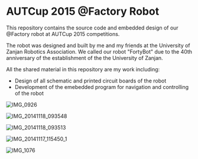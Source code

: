 # AUTCup 2015 @Factory Robot

This repository contains the source code and embedded design of our @Factory robot at AUTCup 2015 competitions.

The robot was designed and built by me and my friends at the University of Zanjan Robotics Association. We called our robot "FortyBot" due to the 40th anniversary of the establishment of the the University of Zanjan.

All the shared material in this repository are my work including:

- Design of all schematic and printed circuit boards of the robot
- Development of the emebedded program for navigation and controlling of the robot

![IMG_0926](https://github.com/m3y54m/autcup-2015-robot-at-factory/assets/1549028/1fcd151f-7662-4169-951a-212a27c19b1e)

![IMG_20141118_093548](https://github.com/m3y54m/autcup-2015-robot-at-factory/assets/1549028/8db06486-d376-4bb6-a4e4-652d770cbff7)

![IMG_20141118_093513](https://github.com/m3y54m/autcup-2015-robot-at-factory/assets/1549028/c831d21d-3957-4a7b-83e9-afd32faba40d)

![IMG_20141117_115450_1](https://github.com/m3y54m/autcup-2015-robot-at-factory/assets/1549028/bf27bc87-c20b-4089-902a-5db8cc031c89)

![IMG_1076](https://github.com/m3y54m/autcup-2015-robot-at-factory/assets/1549028/8833158c-75e8-47bc-8b76-7fd96e93de14)

